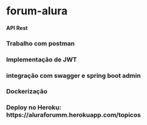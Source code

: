 <h1>forum-alura</h1>
<h4>API Rest</h4>
<h3>Trabalho com postman</h3>
<h3>Implementação de JWT</h3>
<h3>integração com swagger e spring boot admin</h3>
<h3>Dockerização</h3>
<h3>Deploy no Heroku: https://aluraforumm.herokuapp.com/topicos </h3>

